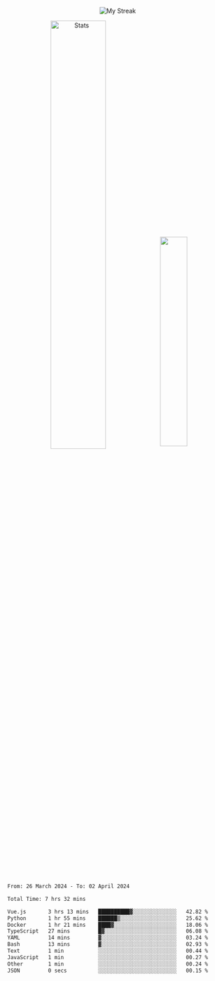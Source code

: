 <p align="center">
<picture>
  <source media="(prefers-color-scheme: dark)" srcset="http://github-readme-streak-stats.herokuapp.com?user=semolik&theme=dark&hide_border=true&background=DD272700">
  <img alt="My Streak" src="http://github-readme-streak-stats.herokuapp.com?user=semolik&hide_border=true">
</picture>
</p>
<div align="center">
  <picture>
    <source media="(prefers-color-scheme: dark)" srcset="https://github-readme-stats.vercel.app/api?username=semolik&show_icons=true&bg_color=DD272700&hide_border=true&theme=dark">
        <img alt="Stats" src="https://github-readme-stats.vercel.app/api?username=semolik&show_icons=true&bg_color=DD272700&hide_border=true" width="50%" >
  </picture>
  <sup>
  <picture>
  <source media="(prefers-color-scheme: dark)" srcset="https://github-readme-stats.vercel.app/api/top-langs/?username=semolik&layout=compact&hide_border=true&bg_color=DD272700&theme=dark">
  <img src="https://github-readme-stats.vercel.app/api/top-langs/?username=semolik&layout=compact&hide_border=true" width="35%" />
  </picture>
  </sup>
</div>
<!--START_SECTION:waka-->

```txt
From: 26 March 2024 - To: 02 April 2024

Total Time: 7 hrs 32 mins

Vue.js       3 hrs 13 mins   ██████████▓░░░░░░░░░░░░░░   42.82 %
Python       1 hr 55 mins    ██████▒░░░░░░░░░░░░░░░░░░   25.62 %
Docker       1 hr 21 mins    ████▓░░░░░░░░░░░░░░░░░░░░   18.06 %
TypeScript   27 mins         █▓░░░░░░░░░░░░░░░░░░░░░░░   06.08 %
YAML         14 mins         ▓░░░░░░░░░░░░░░░░░░░░░░░░   03.24 %
Bash         13 mins         ▓░░░░░░░░░░░░░░░░░░░░░░░░   02.93 %
Text         1 min           ░░░░░░░░░░░░░░░░░░░░░░░░░   00.44 %
JavaScript   1 min           ░░░░░░░░░░░░░░░░░░░░░░░░░   00.27 %
Other        1 min           ░░░░░░░░░░░░░░░░░░░░░░░░░   00.24 %
JSON         0 secs          ░░░░░░░░░░░░░░░░░░░░░░░░░   00.15 %
```

<!--END_SECTION:waka-->

